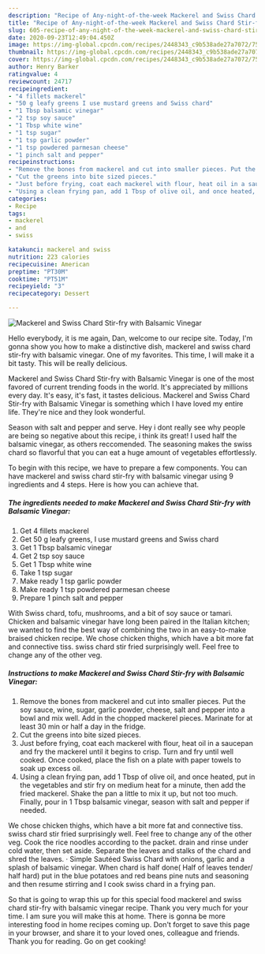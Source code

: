 ```yaml
---
description: "Recipe of Any-night-of-the-week Mackerel and Swiss Chard Stir-fry with Balsamic Vinegar"
title: "Recipe of Any-night-of-the-week Mackerel and Swiss Chard Stir-fry with Balsamic Vinegar"
slug: 605-recipe-of-any-night-of-the-week-mackerel-and-swiss-chard-stir-fry-with-balsamic-vinegar
date: 2020-09-23T12:49:04.450Z
image: https://img-global.cpcdn.com/recipes/2448343_c9b538ade27a7072/751x532cq70/mackerel-and-swiss-chard-stir-fry-with-balsamic-vinegar-recipe-main-photo.jpg
thumbnail: https://img-global.cpcdn.com/recipes/2448343_c9b538ade27a7072/751x532cq70/mackerel-and-swiss-chard-stir-fry-with-balsamic-vinegar-recipe-main-photo.jpg
cover: https://img-global.cpcdn.com/recipes/2448343_c9b538ade27a7072/751x532cq70/mackerel-and-swiss-chard-stir-fry-with-balsamic-vinegar-recipe-main-photo.jpg
author: Henry Barker
ratingvalue: 4
reviewcount: 24717
recipeingredient:
- "4 fillets mackerel"
- "50 g leafy greens I use mustard greens and Swiss chard"
- "1 Tbsp balsamic vinegar"
- "2 tsp soy sauce"
- "1 Tbsp white wine"
- "1 tsp sugar"
- "1 tsp garlic powder"
- "1 tsp powdered parmesan cheese"
- "1 pinch salt and pepper"
recipeinstructions:
- "Remove the bones from mackerel and cut into smaller pieces. Put the soy sauce, wine, sugar, garlic powder, cheese, salt and pepper into a bowl and mix well. Add in the chopped mackerel pieces. Marinate for at least 30 min or half a day in the fridge."
- "Cut the greens into bite sized pieces."
- "Just before frying, coat each mackerel with flour, heat oil in a saucepan and fry the mackerel until it begins to crisp. Turn and fry until well cooked. Once cooked, place the fish on a plate with paper towels to soak up excess oil."
- "Using a clean frying pan, add 1 Tbsp of olive oil, and once heated, put in the vegetables and stir fry on medium heat for a minute, then add the fried mackerel. Shake the pan a little to mix it up, but not too much. Finally, pour in 1 Tbsp balsamic vinegar, season with salt and pepper if needed."
categories:
- Recipe
tags:
- mackerel
- and
- swiss

katakunci: mackerel and swiss 
nutrition: 223 calories
recipecuisine: American
preptime: "PT30M"
cooktime: "PT51M"
recipeyield: "3"
recipecategory: Dessert

---
```



![Mackerel and Swiss Chard Stir-fry with Balsamic Vinegar](https://img-global.cpcdn.com/recipes/2448343_c9b538ade27a7072/751x532cq70/mackerel-and-swiss-chard-stir-fry-with-balsamic-vinegar-recipe-main-photo.jpg)

Hello everybody, it is me again, Dan, welcome to our recipe site. Today, I'm gonna show you how to make a distinctive dish, mackerel and swiss chard stir-fry with balsamic vinegar. One of my favorites. This time, I will make it a bit tasty. This will be really delicious.

Mackerel and Swiss Chard Stir-fry with Balsamic Vinegar is one of the most favored of current trending foods in the world. It's appreciated by millions every day. It's easy, it's fast, it tastes delicious. Mackerel and Swiss Chard Stir-fry with Balsamic Vinegar is something which I have loved my entire life. They're nice and they look wonderful.

Season with salt and pepper and serve. Hey i dont really see why people are being so negative about this recipe, i think its great! I used half the balsamic vinegar, as others reccomended. The seasoning makes the swiss chard so flavorful that you can eat a huge amount of vegetables effortlessly.


To begin with this recipe, we have to prepare a few components. You can have mackerel and swiss chard stir-fry with balsamic vinegar using 9 ingredients and 4 steps. Here is how you can achieve that.

<!--inarticleads1-->

##### The ingredients needed to make Mackerel and Swiss Chard Stir-fry with Balsamic Vinegar:

1. Get 4 fillets mackerel
1. Get 50 g leafy greens, I use mustard greens and Swiss chard
1. Get 1 Tbsp balsamic vinegar
1. Get 2 tsp soy sauce
1. Get 1 Tbsp white wine
1. Take 1 tsp sugar
1. Make ready 1 tsp garlic powder
1. Make ready 1 tsp powdered parmesan cheese
1. Prepare 1 pinch salt and pepper


With Swiss chard, tofu, mushrooms, and a bit of soy sauce or tamari. Chicken and balsamic vinegar have long been paired in the Italian kitchen; we wanted to find the best way of combining the two in an easy-to-make braised chicken recipe. We chose chicken thighs, which have a bit more fat and connective tiss. swiss chard stir fried surprisingly well. Feel free to change any of the other veg. 

<!--inarticleads2-->

##### Instructions to make Mackerel and Swiss Chard Stir-fry with Balsamic Vinegar:

1. Remove the bones from mackerel and cut into smaller pieces. Put the soy sauce, wine, sugar, garlic powder, cheese, salt and pepper into a bowl and mix well. Add in the chopped mackerel pieces. Marinate for at least 30 min or half a day in the fridge.
1. Cut the greens into bite sized pieces.
1. Just before frying, coat each mackerel with flour, heat oil in a saucepan and fry the mackerel until it begins to crisp. Turn and fry until well cooked. Once cooked, place the fish on a plate with paper towels to soak up excess oil.
1. Using a clean frying pan, add 1 Tbsp of olive oil, and once heated, put in the vegetables and stir fry on medium heat for a minute, then add the fried mackerel. Shake the pan a little to mix it up, but not too much. Finally, pour in 1 Tbsp balsamic vinegar, season with salt and pepper if needed.


We chose chicken thighs, which have a bit more fat and connective tiss. swiss chard stir fried surprisingly well. Feel free to change any of the other veg. Cook the rice noodles according to the packet. drain and rinse under cold water, then set aside. Separate the leaves and stalks of the chard and shred the leaves. · Simple Sautéed Swiss Chard with onions, garlic and a splash of balsamic vinegar. When chard is half done( Half of leaves tender/ half hard) put in the blue potatoes and red beans pine nuts and seasoning and then resume stirring and I cook swiss chard in a frying pan. 

So that is going to wrap this up for this special food mackerel and swiss chard stir-fry with balsamic vinegar recipe. Thank you very much for your time. I am sure you will make this at home. There is gonna be more interesting food in home recipes coming up. Don't forget to save this page in your browser, and share it to your loved ones, colleague and friends. Thank you for reading. Go on get cooking!
